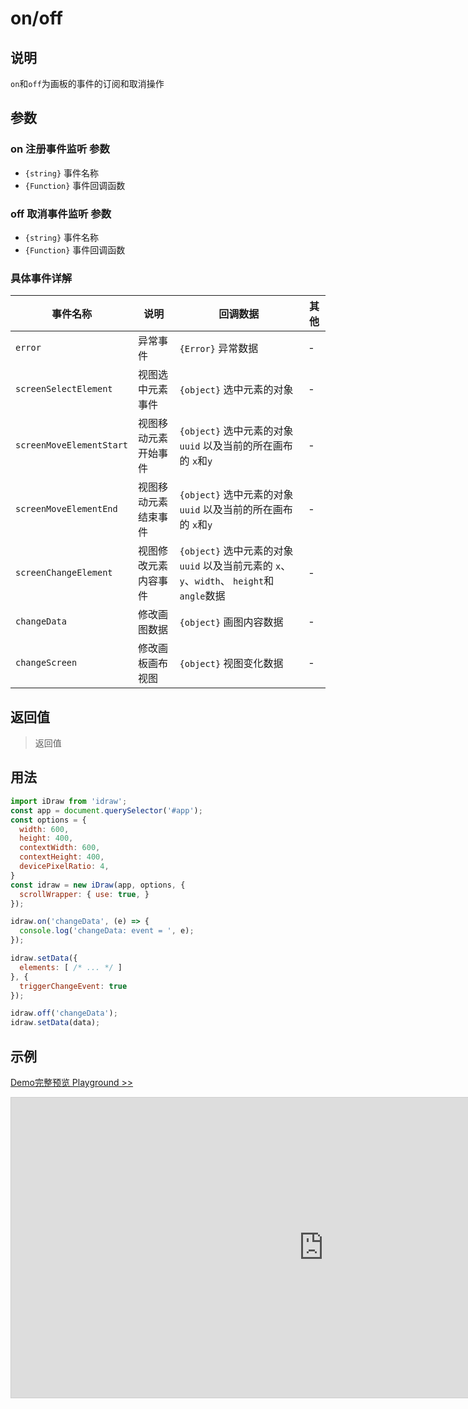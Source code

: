 # on/off

## 说明

`on`和`off`为画板的事件的订阅和取消操作

## 参数

### on 注册事件监听 参数

- `{string}` 事件名称
- `{Function}` 事件回调函数

### off 取消事件监听 参数

- `{string}` 事件名称
- `{Function}` 事件回调函数

### 具体事件详解

|事件名称|说明|回调数据|其他|
| -- | -- | -- | -- |
| `error` | 异常事件 | `{Error}` 异常数据 | - |
| `screenSelectElement` | 视图选中元素事件 | `{object}` 选中元素的对象 | - |
| `screenMoveElementStart` | 视图移动元素开始事件 | `{object}` 选中元素的对象`uuid` 以及当前的所在画布的 `x`和`y`  | - |
| `screenMoveElementEnd` | 视图移动元素结束事件 | `{object}` 选中元素的对象`uuid` 以及当前的所在画布的 `x`和`y` | - |
| `screenChangeElement` | 视图修改元素内容事件 | `{object}` 选中元素的对象`uuid` 以及当前元素的 `x`、`y`、`width`、 `height`和`angle`数据 | - |
| `changeData` | 修改画图数据 | `{object}` 画图内容数据 | - |
| `changeScreen` | 修改画板画布视图 |`{object}` 视图变化数据  | - |



## 返回值

> 返回值

## 用法

```js
import iDraw from 'idraw';
const app = document.querySelector('#app');
const options = {
  width: 600,
  height: 400,
  contextWidth: 600,
  contextHeight: 400,
  devicePixelRatio: 4,
}
const idraw = new iDraw(app, options, {
  scrollWrapper: { use: true, }
});

idraw.on('changeData', (e) => {
  console.log('changeData: event = ', e);
});

idraw.setData({
  elements: [ /* ... */ ]
}, {
  triggerChangeEvent: true
});

idraw.off('changeData');
idraw.setData(data);

```

## 示例

[Demo完整预览 Playground >>](https://idrawjs.github.io/playground/?demo=api-on)

<iframe 
  src="https://idrawjs.github.io/playground/?demo=api-on&header=false&sider=false&default-editor-split=37" 
  width="1000" height="480" frameborder="no" border="0"
  style="border: 1px solid #cecece; margin: 0px auto;"
></iframe>